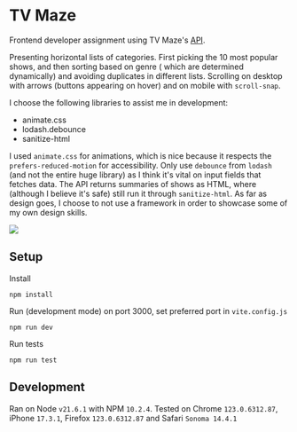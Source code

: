 # TV Maze

Frontend developer assignment using TV Maze's [API](https://www.tvmaze.com/api).

Presenting horizontal lists of categories. First picking the 10 most popular shows, and then sorting based on genre (
which are determined dynamically) and avoiding duplicates in different lists. Scrolling on desktop with arrows (buttons
appearing on hover) and on mobile with `scroll-snap`.

I choose the following libraries to assist me in development:

- animate.css
- lodash.debounce
- sanitize-html

I used `animate.css` for animations, which is nice because it respects the `prefers-reduced-motion` for
accessibility. Only use `debounce` from `lodash` (and not the entire huge library) as I think it's vital on input fields
that fetches data. The API returns summaries of shows as HTML, where (although I believe it's safe) still run it
through `sanitize-html`. As far as design goes, I choose to not use a framework in order to showcase
some of my own design
skills.

![](https://github.com/jack-carling/jack-carling/assets/72305598/a58c2d15-6ec2-4b9e-b54a-483272d73959)

## Setup

Install

```
npm install
```

Run (development mode) on port 3000, set preferred port in `vite.config.js`

```
npm run dev
```

Run tests

```
npm run test
```

## Development

Ran on Node `v21.6.1` with NPM `10.2.4`. Tested on Chrome `123.0.6312.87`, iPhone `17.3.1`, Firefox `123.0.6312.87` and
Safari `Sonoma 14.4.1` 
